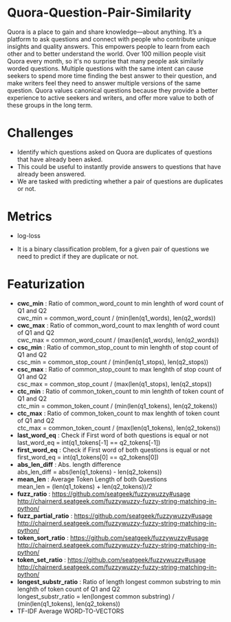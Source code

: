 # Quora-Question-Pair-Similarity
Quora is a place to gain and share knowledge—about anything. It’s a platform to ask questions and connect with people who contribute unique insights and quality answers. This empowers people to learn from each other and to better understand the world.
Over 100 million people visit Quora every month, so it's no surprise that many people ask similarly worded questions. Multiple questions with the same intent can cause seekers to spend more time finding the best answer to their question, and make writers feel they need to answer multiple versions of the same question. Quora values canonical questions because they provide a better experience to active seekers and writers, and offer more value to both of these groups in the long term.

# Challenges
* Identify which questions asked on Quora are duplicates of questions that have already been asked. 
* This could be useful to instantly provide answers to questions that have already been answered. 
* We are tasked with predicting whether a pair of questions are duplicates or not. 
# Metrics 
* log-loss

* It is a binary classification problem, for a given pair of questions we need to predict if they are duplicate or not.
# Featurization
* __cwc_min__ :  Ratio of common_word_count to min lenghth of word count of Q1 and Q2 <br>cwc_min = common_word_count / (min(len(q1_words), len(q2_words))
* __cwc_max__ :  Ratio of common_word_count to max lenghth of word count of Q1 and Q2 <br>cwc_max = common_word_count / (max(len(q1_words), len(q2_words))
* __csc_min__ :  Ratio of common_stop_count to min lenghth of stop count of Q1 and Q2 <br> csc_min = common_stop_count / (min(len(q1_stops), len(q2_stops))
* __csc_max__ :  Ratio of common_stop_count to max lenghth of stop count of Q1 and Q2<br>csc_max = common_stop_count / (max(len(q1_stops), len(q2_stops))
* __ctc_min__ :  Ratio of common_token_count to min lenghth of token count of Q1 and Q2<br>ctc_min = common_token_count / (min(len(q1_tokens), len(q2_tokens))
* __ctc_max__ :  Ratio of common_token_count to max lenghth of token count of Q1 and Q2<br>ctc_max = common_token_count / (max(len(q1_tokens), len(q2_tokens))
* __last_word_eq__ :  Check if First word of both questions is equal or not<br>last_word_eq = int(q1_tokens[-1] == q2_tokens[-1])
* __first_word_eq__ :  Check if First word of both questions is equal or not<br>first_word_eq = int(q1_tokens[0] == q2_tokens[0])
* __abs_len_diff__ :  Abs. length difference<br>abs_len_diff = abs(len(q1_tokens) - len(q2_tokens))
* __mean_len__ :  Average Token Length of both Questions<br>mean_len = (len(q1_tokens) + len(q2_tokens))/2
* __fuzz_ratio__ :  https://github.com/seatgeek/fuzzywuzzy#usage
http://chairnerd.seatgeek.com/fuzzywuzzy-fuzzy-string-matching-in-python/
* __fuzz_partial_ratio__ :  https://github.com/seatgeek/fuzzywuzzy#usage
http://chairnerd.seatgeek.com/fuzzywuzzy-fuzzy-string-matching-in-python/
* __token_sort_ratio__ : https://github.com/seatgeek/fuzzywuzzy#usage
http://chairnerd.seatgeek.com/fuzzywuzzy-fuzzy-string-matching-in-python/
* __token_set_ratio__ : https://github.com/seatgeek/fuzzywuzzy#usage
http://chairnerd.seatgeek.com/fuzzywuzzy-fuzzy-string-matching-in-python/
* __longest_substr_ratio__ :  Ratio of length longest common substring to min lenghth of token count of Q1 and Q2<br>longest_substr_ratio = len(longest common substring) / (min(len(q1_tokens), len(q2_tokens))
* TF-IDF Average WORD-TO-VECTORS
